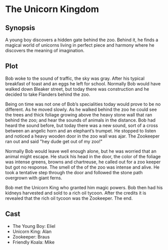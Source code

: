 # The Unicorn Kingdom

## Synopsis

A young boy discovers a hidden gate behind the zoo.
Behind it, he finds a magical world of unicorns living in perfect piece and harmony where he discovers the meaning of imagination.

## Plot

Bob woke to the sound of traffic, the sky was gray.
After his typical breakfast of toast and an eggs he left for school.
Normally Bob would have walked down Bleaker street, but today there was construction and he decided to take Flanders behind the zoo.

Being on time was not one of Bob’s specialities today would prove to be no different.
As he moved slowly.
As he walked behind the zoo he could see the trees and thick foliage growing above the heavy stone wall that ran behind the zoo; and hear the sounds of animals in the distance.
Bob had heard the sound before, but today there was a new sound, sort of a cross between an angelic horn and an elephant’s trumpet.
He stopped to listen and noticed a heavy wooden door in the zoo wall was ajar.
The Zookeeper ran out and said "hey dude get out of my zoo!"

Normally Bob would leave well enough alone, but he was worried that an animal might escape.
He stuck his head in the door, the color of the foliage was intense greens, browns and chartreuse, he called out for a zoo keeper but got no response.
The smell of the of the zoo was intense and alive.
He took a tentative step through the door and followed the stone path overgrown with giant ferns.

Bob met the Unicorn King who granted him magic powers.
Bob then had his kidneys harvested and sold to a rich oil tycoon.
After the credits it is revealed that the rich oil tycoon was the Zookeeper.
The end.

## Cast

* The Young Boy: Eliel
* Unicorn King: Alan
* Zookeeper: Braus
* Friendly Koala: Mike
